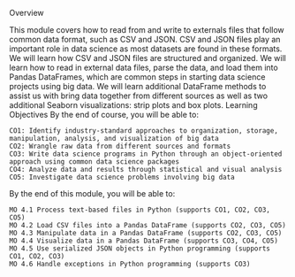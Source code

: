 Overview

This module covers how to read from and write to externals files that follow common data format, such as CSV and JSON. CSV and JSON files play an important role in data science as most datasets are found in these formats. We will learn how CSV and JSON files are structured and organized. We will learn how to read in external data files, parse the data, and load them into Pandas DataFrames, which are common steps in starting data science projects using big data. We will learn additional DataFrame methods to assist us with bring data together from different sources as well as two additional Seaborn visualizations: strip plots and box plots. 
Learning Objectives
By the end of course, you will be able to:

    CO1: Identify industry-standard approaches to organization, storage, manipulation, analysis, and visualization of big data
    CO2: Wrangle raw data from different sources and formats
    CO3: Write data science programs in Python through an object-oriented approach using common data science packages
    CO4: Analyze data and results through statistical and visual analysis
    CO5: Investigate data science problems involving big data

By the end of this module, you will be able to:

    MO 4.1 Process text-based files in Python (supports CO1, CO2, CO3, CO5)
    MO 4.2 Load CSV files into a Pandas DataFrame (supports CO2, CO3, CO5)
    MO 4.3 Manipulate data in a Pandas DataFrame (supports CO2, CO3, CO5)
    MO 4.4 Visualize data in a Pandas DataFrame (supports CO3, CO4, CO5)
    MO 4.5 Use serialized JSON objects in Python programming (supports CO1, CO2, CO3)
    MO 4.6 Handle exceptions in Python programming (supports CO3)

